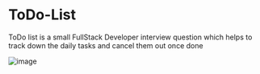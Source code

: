 # ToDo-List

ToDo list is a small FullStack Developer interview question which helps to track down the daily tasks and cancel them out once done

![image](https://github.com/user-attachments/assets/eb870c78-d9fd-4570-bac3-586cde5af184)

